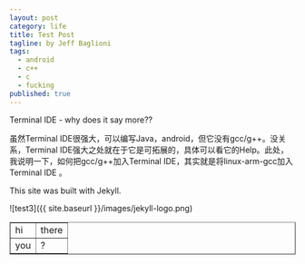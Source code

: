 ```yaml
---
layout: post
category: life
title: Test Post
tagline: by Jeff Baglioni
tags: 
  - android
  - c++
  - c
  - fucking
published: true
---
```


Terminal IDE - why does it say more??

虽然Terminal IDE很强大，可以编写Java，android，但它没有gcc/g++。没关系，Terminal IDE强大之处就在于它是可拓展的，具体可以看它的Help。此处，我说明一下，如何把gcc/g++加入Terminal IDE，其实就是将linux-arm-gcc加入Terminal IDE 。


This site was built with Jekyll.

![test3]({{ site.baseurl }}/images/jekyll-logo.png)

<table border="1">
<tr><td>hi</td><td>there</td></tr>
<tr><td>you</td><td>?</td></tr>
</table>